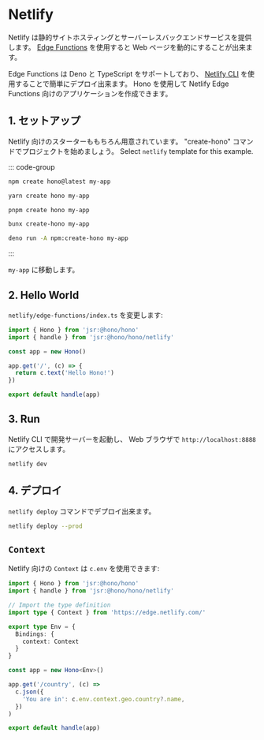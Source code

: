 # Netlify

Netlify は静的サイトホスティングとサーバーレスバックエンドサービスを提供します。 [Edge Functions](https://docs.netlify.com/edge-functions/overview/) を使用すると Web ページを動的にすることが出来ます。

Edge Functions は Deno と TypeScript をサポートしており、 [Netlify CLI](https://docs.netlify.com/cli/get-started/) を使用することで簡単にデプロイ出来ます。 Hono を使用して Netlify Edge Functions 向けのアプリケーションを作成できます。

## 1. セットアップ

Netlify 向けのスターターももちろん用意されています。
"create-hono" コマンドでプロジェクトを始めましょう。
Select `netlify` template for this example.

::: code-group

```sh [npm]
npm create hono@latest my-app
```

```sh [yarn]
yarn create hono my-app
```

```sh [pnpm]
pnpm create hono my-app
```

```sh [bun]
bunx create-hono my-app
```

```sh [deno]
deno run -A npm:create-hono my-app
```

:::

`my-app` に移動します。

## 2. Hello World

`netlify/edge-functions/index.ts` を変更します:

```ts
import { Hono } from 'jsr:@hono/hono'
import { handle } from 'jsr:@hono/hono/netlify'

const app = new Hono()

app.get('/', (c) => {
  return c.text('Hello Hono!')
})

export default handle(app)
```

## 3. Run

Netlify CLI で開発サーバーを起動し、 Web ブラウザで `http://localhost:8888` にアクセスします。

```sh
netlify dev
```

## 4. デプロイ

`netlify deploy` コマンドでデプロイ出来ます。

```sh
netlify deploy --prod
```

## `Context`

Netlify 向けの `Context` は `c.env` を使用できます:

```ts
import { Hono } from 'jsr:@hono/hono'
import { handle } from 'jsr:@hono/hono/netlify'

// Import the type definition
import type { Context } from 'https://edge.netlify.com/'

export type Env = {
  Bindings: {
    context: Context
  }
}

const app = new Hono<Env>()

app.get('/country', (c) =>
  c.json({
    'You are in': c.env.context.geo.country?.name,
  })
)

export default handle(app)
```
